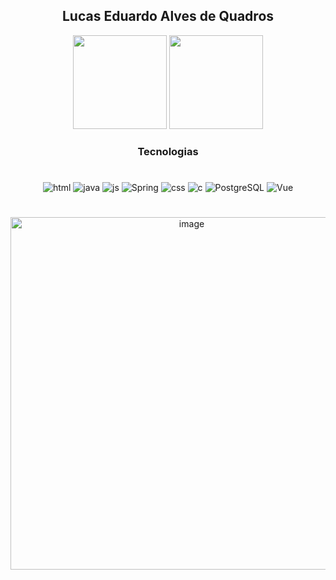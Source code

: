<div style="display :inline_block" align="center">  

## Lucas Eduardo Alves de Quadros  
      
  <img height="150em" src="https://github-readme-stats.vercel.app/api?username=LucasQuadros19&show_icons=true&theme=synthwave&include_all_commits=true&count_private=true"/>
    
  <img height="150em" src="https://github-readme-stats.vercel.app/api/top-langs/?username=LucasQuadros19&layout=compact&langs_count=7&theme=synthwave"/> 
  
  
### Tecnologias 
#
<img aling="center" alt="html" src="https://img.shields.io/badge/HTML5-E34F26?style=for-the-badge&logo=html5&logoColor=white">
<img aling="center" alt="java" src="https://img.shields.io/badge/Java-ED8B00?style=for-the-badge&logo=openjdk&logoColor=white">
<img aling="center" alt="js" src="https://img.shields.io/badge/JavaScript-F7DF1E?style=for-the-badge&logo=javascript&logoColor=black">
<img aling="center" alt="Spring" src="https://img.shields.io/badge/Spring-6DB33F?style=for-the-badge&logo=spring&logoColor=white">
<img aling="center" alt="css" src="https://img.shields.io/badge/CSS3-1572B6?style=for-the-badge&logo=css3&logoColor=white">
<img aling="center" alt="c" src="https://img.shields.io/badge/C-00599C?style=for-the-badge&logo=c&logoColor=white">
<img aling="center" alt="PostgreSQL" src="https://img.shields.io/badge/PostgreSQL-316192?style=for-the-badge&logo=postgresql&logoColor=white"> 
<img aling="center" alt="Vue" src="https://img.shields.io/badge/Vue.js-35495E?style=for-the-badge&logo=vuedotjs&logoColor=4FC08D"> 



#


<img width="564" alt="image" src="https://github.com/LucasQuadros19/LucasQuadros19/assets/103599939/31337898-7823-4bf7-b0ef-6f4cdfb34ddf">

</div>







